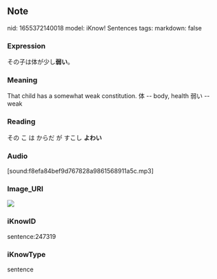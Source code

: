 ## Note
nid: 1655372140018
model: iKnow! Sentences
tags: 
markdown: false

### Expression
その子は体が少し<b>弱い</b>。

### Meaning
That child has a somewhat weak constitution.
体 -- body, health
弱い -- weak

### Reading
その こ は からだ が すこし <b>よわい</b>

### Audio
[sound:f8efa84bef9d767828a9861568911a5c.mp3]

### Image_URI
<img src="4450aa1e171d4a0a4840c449bde1f057.jpg">

### iKnowID
sentence:247319

### iKnowType
sentence
